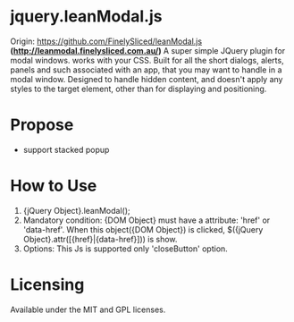 # jquery.leanModal.js
Origin: https://github.com/FinelySliced/leanModal.js __(http://leanmodal.finelysliced.com.au/)__
 A super simple JQuery plugin for modal windows. works with your CSS. 
 Built for all the short dialogs, alerts, panels and such associated with an app, that you may want to handle in a modal window. Designed to handle hidden content, and doesn't apply any styles to the target element, other than for displaying and positioning.
 
# Propose
* support stacked popup

# How to Use
1. {jQuery Object}.leanModal();
1. Mandatory condition: {DOM Object} must have a attribute: 'href' or 'data-href'. When this object({DOM Object}) is clicked, $({jQuery Object}.attr(\[{href}|{data-href}\])) is show.
1. Options: This Js is supported only 'closeButton' option.

# Licensing
Available under the MIT and GPL licenses.